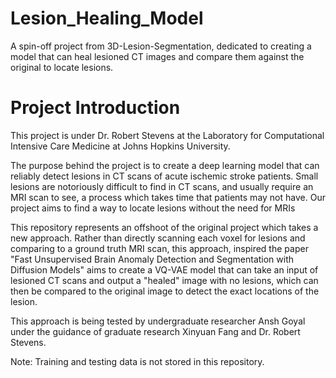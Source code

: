 # Lesion_Healing_Model
A spin-off project from 3D-Lesion-Segmentation, dedicated to creating a model that can heal lesioned CT images and compare them against the original to locate lesions.

# Project Introduction

This project is under Dr. Robert Stevens at the Laboratory for Computational Intensive Care Medicine at Johns Hopkins University.

The purpose behind the project is to create a deep learning model that can reliably detect lesions in CT scans of acute ischemic stroke patients. Small lesions are notoriously difficult to find in CT scans, and usually require an MRI scan to see, a process which takes time that patients may not have. Our project aims to find a way to locate lesions without the need for MRIs

This repository represents an offshoot of the original project which takes a new approach. Rather than directly scanning each voxel for lesions and comparing to a ground truth MRI scan, this approach, inspired the paper "Fast Unsupervised Brain Anomaly Detection and Segmentation with Diffusion Models" aims to create a VQ-VAE model that can take an input of lesioned CT scans and output a "healed" image with no lesions, which can then be compared to the original image to detect the exact locations of the lesion.

This approach is being tested by undergraduate researcher Ansh Goyal under the guidance of graduate research Xinyuan Fang and Dr. Robert Stevens.

Note: Training and testing data is not stored in this repository.